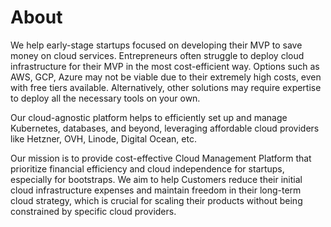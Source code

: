 # About

We help early-stage startups focused on developing their MVP to save money on cloud services. Entrepreneurs often struggle to deploy cloud infrastructure for their MVP in the most cost-efficient way. Options such as AWS, GCP, Azure may not be viable due to their extremely high costs, even with free tiers available. Alternatively, other solutions may require expertise to deploy all the necessary tools on your own.

Our cloud-agnostic platform helps to efficiently set up and manage Kubernetes, databases, and beyond, leveraging affordable cloud providers like Hetzner, OVH, Linode, Digital Ocean, etc.

Our mission is to provide cost-effective Cloud Management Platform that prioritize financial efficiency and cloud independence for startups, especially for bootstraps. We aim to help Customers reduce their initial cloud infrastructure expenses and maintain freedom in their long-term cloud strategy, which is crucial for scaling their products without being constrained by specific cloud providers.
